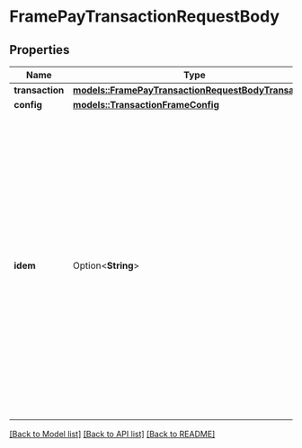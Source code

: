 # FramePayTransactionRequestBody

## Properties

Name | Type | Description | Notes
------------ | ------------- | ------------- | -------------
**transaction** | [**models::FramePayTransactionRequestBodyTransaction**](FramePayTransactionRequestBody_transaction.md) |  | 
**config** | [**models::TransactionFrameConfig**](TransactionFrameConfig.md) |  | 
**idem** | Option<**String**> | An Idempotency key is a unique identifier for the request. **Note:**  1) This is used to prevent duplicate requests. Use the same idem key on retry attempts. 2) This should be a unique identifier for each request. 3) Recommended format is a 16-character string generated by the developer at the time of making this request.  | [optional]

[[Back to Model list]](../README.md#documentation-for-models) [[Back to API list]](../README.md#documentation-for-api-endpoints) [[Back to README]](../README.md)


